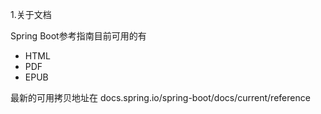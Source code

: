 1.关于文档

Spring Boot参考指南目前可用的有

* HTML
* PDF
* EPUB

最新的可用拷贝地址在 docs.spring.io/spring-boot/docs/current/reference

